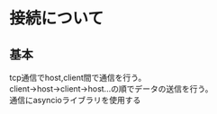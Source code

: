 # 接続について

## 基本

tcp通信でhost,client間で通信を行う。  
client->host->client->host...の順でデータの送信を行う。  
通信にasyncioライブラリを使用する  
